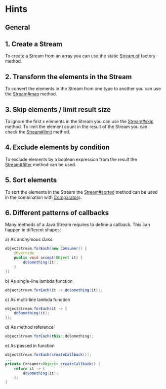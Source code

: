 # Hints

## General

## 1. Create a Stream

To create a Stream from an array you can use the static [Stream.of](https://docs.oracle.com/javase/8/docs/api/java/util/stream/Stream.html#of-T...-) factory method.

## 2. Transform the elements in the Stream

To convert the elements in the Stream from one type to another you can use the [Stream#map](https://docs.oracle.com/javase/8/docs/api/java/util/stream/Stream.html#map-java.util.function.Function-) method.

## 3. Skip elements / limit result size

To ignore the first x elements in the Stream you can use the [Stream#skip](https://docs.oracle.com/javase/8/docs/api/java/util/stream/Stream.html#skip-long-) method. 
To limit the element count in the result of the Stream you can check the [Stream#limit](https://docs.oracle.com/javase/8/docs/api/java/util/stream/Stream.html#limit-long-) method.

## 4. Exclude elements by condition

To exclude elements by a boolean expression from the result the [Stream#filter](https://docs.oracle.com/javase/8/docs/api/java/util/stream/Stream.html#filter-java.util.function.Predicate-) method can be used.

## 5. Sort elements

To sort the elements in the Stream the [Stream#sorted](https://docs.oracle.com/javase/8/docs/api/java/util/stream/Stream.html#sorted-java.util.Comparator-) method can be used in the combination with [Comparator](https://docs.oracle.com/javase/8/docs/api/java/util/Comparator.html)s.

## 6. Different patterns of callbacks

Many methods of a Java Stream requires to define a callback. This can happen in different shapes:

a) As anonymous class

```java
objectStream.forEach(new Consumer() {
	@Override
	public void accept(Object it) {
		doSomething(it);
	}
})
```
b) As single-line lambda function

```java
objectStream.forEach(it -> doSomething(it));
```
c) As multi-line lambda function

```java
objectStream.forEach(it -> {
	doSomething(it);
});
```
d) As method reference

```java
objectStream.forEach(this::doSomething);
```
e) As passed in function

```java
objectStream.forEach(createCallback());
...
private Consumer<Object> createCallback() {
	return it -> {
		doSomething(it);
	};
}
```




